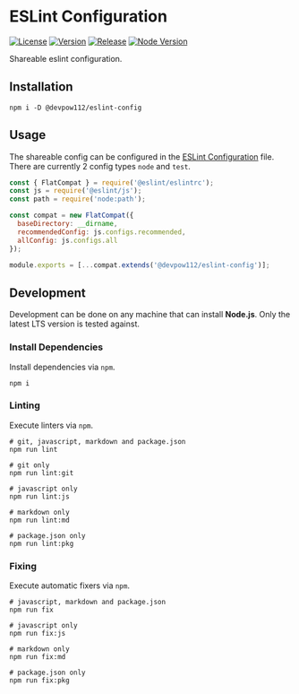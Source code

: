 # ESLint Configuration

[![License][License Badge]](LICENSE)
[![Version][Version Badge]][Version Package]
[![Release][Release Badge]][Release Workflow]
[![Node Version][Node Version Badge]](package.json#L56)

Shareable eslint configuration.

## Installation

```console
npm i -D @devpow112/eslint-config
```

## Usage

The shareable config can be configured in the [ESLint Configuration] file. There
are currently 2 config types `node` and `test`.

```js
const { FlatCompat } = require('@eslint/eslintrc');
const js = require('@eslint/js');
const path = require('node:path');

const compat = new FlatCompat({
  baseDirectory: __dirname,
  recommendedConfig: js.configs.recommended,
  allConfig: js.configs.all
});

module.exports = [...compat.extends('@devpow112/eslint-config')];
```

## Development

Development can be done on any machine that can install **Node.js**. Only the
latest LTS version is tested against.

### Install Dependencies

Install dependencies via `npm`.

```console
npm i
```

### Linting

Execute linters via `npm`.

```console
# git, javascript, markdown and package.json
npm run lint

# git only
npm run lint:git

# javascript only
npm run lint:js

# markdown only
npm run lint:md

# package.json only
npm run lint:pkg
```

### Fixing

Execute automatic fixers via `npm`.

```console
# javascript, markdown and package.json
npm run fix

# javascript only
npm run fix:js

# markdown only
npm run fix:md

# package.json only
npm run fix:pkg
```

<!-- links -->
[License Badge]: https://img.shields.io/github/license/devpow112/eslint-config?label=License
[Version Badge]: https://img.shields.io/npm/v/@devpow112/eslint-config?label=Version
[Version Package]: https://www.npmjs.com/@devpow112/eslint-config
[Node Version Badge]: https://img.shields.io/node/v/@devpow112/eslint-config
[Release Badge]: https://github.com/devpow112/eslint-config/actions/workflows/release.yml/badge.svg?branch=main
[Release Workflow]: https://github.com/devpow112/eslint-config/actions/workflows/release.yml?query=branch%3Amain
[ESLint Configuration]: https://eslint.org/docs/user-guide/configuring
